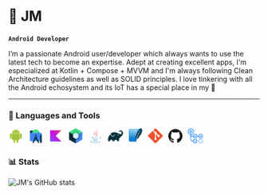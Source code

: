 # 🐸 JM

**`Android Developer`**

I’m a passionate Android user/developer which always wants to use the latest tech to become an expertise. Adept at creating excellent apps, I'm especialized at Kotlin + Compose + MVVM and I'm always following Clean Architecture guidelines as well as SOLID principles. I love tinkering with all the Android echosystem and its IoT has a special place in my 💜 

---

### 🧰 Languages and Tools

<img align="left" alt="Android" width="30px" style="padding-right:10px;" src="https://github.com/devicons/devicon/blob/master/icons/android/android-original.svg" />
<img align="left" alt="Android Studio" width="30px" style="padding-right:10px;" src="https://github.com/devicons/devicon/blob/master/icons/androidstudio/androidstudio-original.svg" />
<img align="left" alt="Kotlin" width="30px" style="padding-right:10px;" src="https://github.com/devicons/devicon/blob/master/icons/kotlin/kotlin-original.svg"/>
<img align="left" alt="Jetpack Compose" width="30px" style="padding-right:10px;" src="https://github.com/devicons/devicon/blob/master/icons/jetpackcompose/jetpackcompose-original.svg" />
<img align="left" alt="Java" width="30px" style="padding-right:10px; opacity: 0.5" src="https://github.com/devicons/devicon/blob/master/icons/java/java-original.svg" />
<img align="left" alt="Gradle" width="30px" style="padding-right:10px;" src="https://github.com/devicons/devicon/blob/master/icons/gradle/gradle-original.svg" />
<img align="left" alt="SQLite/Room" width="30px" style="padding-right:10px;" src="https://github.com/devicons/devicon/blob/master/icons/sqlite/sqlite-original.svg" />
<img align="left" alt="Git" width="30px" style="padding-right:10px;" src="https://github.com/devicons/devicon/blob/master/icons/git/git-original.svg" />
<img align="left" alt="GitHub" width="30px" style="padding-right:10px;" src="https://github.com/devicons/devicon/blob/master/icons/github/github-original.svg" />
<img align="left" alt="GitHub Actions" width="30px" style="padding-right:10px;" src="https://github.com/devicons/devicon/blob/master/icons/githubactions/githubactions-original.svg" />

<br />

#

### 📊 Stats

![JM's GitHub stats](https://github-readme-stats.vercel.app/api?username=hbjosemaria&show_icons=true&theme=gruvbox)

#
